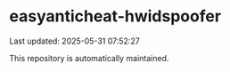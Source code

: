 # easyanticheat-hwidspoofer

Last updated: 2025-05-31 07:52:27

This repository is automatically maintained.
